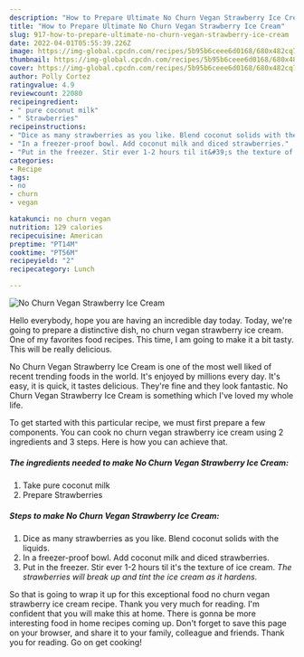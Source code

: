 ```yaml
---
description: "How to Prepare Ultimate No Churn Vegan Strawberry Ice Cream"
title: "How to Prepare Ultimate No Churn Vegan Strawberry Ice Cream"
slug: 917-how-to-prepare-ultimate-no-churn-vegan-strawberry-ice-cream
date: 2022-04-01T05:55:39.226Z
image: https://img-global.cpcdn.com/recipes/5b95b6ceee6d0168/680x482cq70/no-churn-vegan-strawberry-ice-cream-recipe-main-photo.jpg
thumbnail: https://img-global.cpcdn.com/recipes/5b95b6ceee6d0168/680x482cq70/no-churn-vegan-strawberry-ice-cream-recipe-main-photo.jpg
cover: https://img-global.cpcdn.com/recipes/5b95b6ceee6d0168/680x482cq70/no-churn-vegan-strawberry-ice-cream-recipe-main-photo.jpg
author: Polly Cortez
ratingvalue: 4.9
reviewcount: 22080
recipeingredient:
- " pure coconut milk"
- " Strawberries"
recipeinstructions:
- "Dice as many strawberries as you like. Blend coconut solids with the liquids."
- "In a freezer-proof bowl. Add coconut milk and diced strawberries."
- "Put in the freezer. Stir ever 1-2 hours til it&#39;s the texture of ice cream. *The strawberries will break up and tint the ice cream as it hardens.*"
categories:
- Recipe
tags:
- no
- churn
- vegan

katakunci: no churn vegan 
nutrition: 129 calories
recipecuisine: American
preptime: "PT14M"
cooktime: "PT56M"
recipeyield: "2"
recipecategory: Lunch

---
```



![No Churn Vegan Strawberry Ice Cream](https://img-global.cpcdn.com/recipes/5b95b6ceee6d0168/680x482cq70/no-churn-vegan-strawberry-ice-cream-recipe-main-photo.jpg)

Hello everybody, hope you are having an incredible day today. Today, we're going to prepare a distinctive dish, no churn vegan strawberry ice cream. One of my favorites food recipes. This time, I am going to make it a bit tasty. This will be really delicious.

No Churn Vegan Strawberry Ice Cream is one of the most well liked of recent trending foods in the world. It's enjoyed by millions every day. It's easy, it is quick, it tastes delicious. They're fine and they look fantastic. No Churn Vegan Strawberry Ice Cream is something which I've loved my whole life.




To get started with this particular recipe, we must first prepare a few components. You can cook no churn vegan strawberry ice cream using 2 ingredients and 3 steps. Here is how you can achieve that.

<!--inarticleads1-->

##### The ingredients needed to make No Churn Vegan Strawberry Ice Cream:

1. Take  pure coconut milk
1. Prepare  Strawberries




<!--inarticleads2-->

##### Steps to make No Churn Vegan Strawberry Ice Cream:

1. Dice as many strawberries as you like. Blend coconut solids with the liquids.
1. In a freezer-proof bowl. Add coconut milk and diced strawberries.
1. Put in the freezer. Stir ever 1-2 hours til it&#39;s the texture of ice cream. *The strawberries will break up and tint the ice cream as it hardens.*




So that is going to wrap it up for this exceptional food no churn vegan strawberry ice cream recipe. Thank you very much for reading. I'm confident that you will make this at home. There is gonna be more interesting food in home recipes coming up. Don't forget to save this page on your browser, and share it to your family, colleague and friends. Thank you for reading. Go on get cooking!
